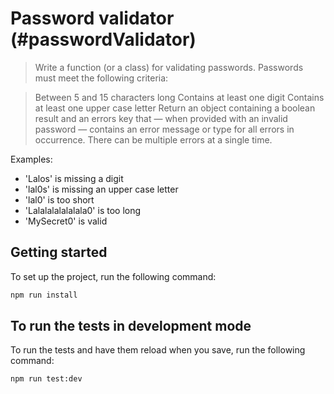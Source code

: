 # Password validator (#passwordValidator)

> Write a function (or a class) for validating passwords. Passwords must meet the following criteria: 

> Between 5 and 15 characters long
> Contains at least one digit
> Contains at least one upper case letter
> Return an object containing a boolean result and an errors key that — when provided with an invalid password — contains an error message or type for all errors in occurrence. There can be multiple errors at a single time.

Examples:

- 'Lalos' is missing a digit
- 'lal0s' is missing an upper case letter
- 'lal0' is too short
- 'Lalalalalalalala0' is too long
- 'MySecret0' is valid

## Getting started

To set up the project, run the following command:

```bash
npm run install
```

## To run the tests in development mode

To run the tests and have them reload when you save, run the following command:

```bash
npm run test:dev
```
